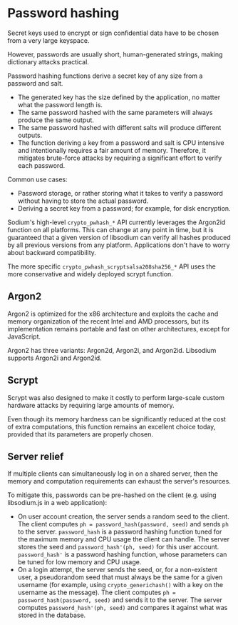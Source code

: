 # Password hashing

Secret keys used to encrypt or sign confidential data have to be chosen from a very large keyspace.

However, passwords are usually short, human-generated strings, making dictionary attacks practical.

Password hashing functions derive a secret key of any size from a password and salt.

* The generated key has the size defined by the application, no matter what the password length is.
* The same password hashed with the same parameters will always produce the same output.
* The same password hashed with different salts will produce different outputs.
* The function deriving a key from a password and salt is CPU intensive and intentionally requires a fair amount of memory. Therefore, it mitigates brute-force attacks by requiring a significant effort to verify each password.

Common use cases:

* Password storage, or rather storing what it takes to verify a password
without having to store the actual password.
* Deriving a secret key from a password; for example, for disk encryption.

Sodium's high-level `crypto_pwhash_*` API currently leverages the Argon2id function on all platforms. This can change at any point in time, but it is guaranteed that a given version of libsodium can verify all hashes produced by all previous versions from any platform. Applications don't have to worry about backward compatibility.

The more specific `crypto_pwhash_scryptsalsa208sha256_*` API uses the more conservative and widely deployed scrypt function.

## Argon2

Argon2 is optimized for the x86 architecture and exploits the cache and memory organization of the recent Intel and AMD processors, but its implementation remains portable and fast on other architectures, except for JavaScript.

Argon2 has three variants: Argon2d, Argon2i, and Argon2id. Libsodium supports Argon2i and Argon2id.

## Scrypt

Scrypt was also designed to make it costly to perform large-scale custom hardware attacks by requiring large amounts of memory.

Even though its memory hardness can be significantly reduced at the cost of extra computations, this function remains an excellent choice today, provided that its parameters are properly chosen.

## Server relief

If multiple clients can simultaneously log in on a shared server, then the memory and computation requirements can exhaust the server's resources.

To mitigate this, passwords can be pre-hashed on the client (e.g. using libsodium.js in a web application):

* On user account creation, the server sends a random seed to the client. The client computes `ph = password_hash(password, seed)` and sends `ph` to the server. `password_hash` is a password hashing function tuned for the maximum memory and CPU usage the client can handle. The server stores the seed and `password_hash'(ph, seed)` for this user account. `password_hash'` is a password hashing function, whose parameters can be tuned for low memory and
CPU usage.
* On a login attempt, the server sends the seed, or, for a non-existent user, a pseudorandom seed that must always be the same for a given username (for example, using `crypto_generichash()` with a key on the username as the
message). The client computes `ph = password_hash(password, seed)` and sends it to the server. The server computes `password_hash'(ph, seed)` and compares it against what was stored in the database.

